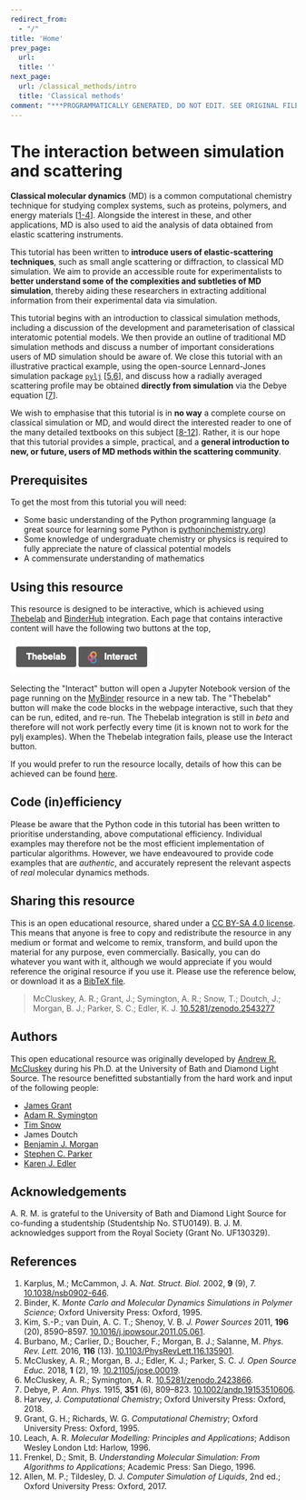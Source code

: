 ```yaml
---
redirect_from:
  - "/"
title: 'Home'
prev_page:
  url: 
  title: ''
next_page:
  url: /classical_methods/intro
  title: 'Classical methods'
comment: "***PROGRAMMATICALLY GENERATED, DO NOT EDIT. SEE ORIGINAL FILES IN /content***"
---
```

# The interaction between simulation and scattering

**Classical molecular dynamics** (MD) is a common computational chemistry technique for studying complex systems, such as proteins, polymers, and energy materials [[1-4](#references)]. Alongside the interest in these, and other applications, MD is also used to aid the analysis of data obtained from elastic scattering instruments.

This tutorial has been written to **introduce users of elastic-scattering techniques**, such as small angle scattering or diffraction, to classical MD simulation. We aim to provide an accessible route for experimentalists to **better understand some of the complexities and subtleties of MD simulation**, thereby aiding these researchers in extracting additional information from their experimental data via simulation.

This tutorial begins with an introduction to classical simulation methods, including a discussion of the development and parameterisation of classical interatomic potential models. We then provide an outline of traditional MD simulation methods and discuss a number of important considerations users of MD simulation should be aware of. We close this tutorial with an illustrative practical example, using the open-source Lennard-Jones simulation package [`pylj`](http://pythoninchemistry.org/pylj) [[5,6](#references)], and discuss how a radially averaged scattering profile may be obtained **directly from simulation** via the Debye equation [[7](#references)].

We wish to emphasise that this tutorial is in **no way** a complete course on classical simulation or MD, and would direct the interested reader to one of the many detailed textbooks on this subject [[8-12](#references)]. Rather, it is our hope that this tutorial provides a simple, practical, and a **general introduction to new, or future, users of MD methods within the scattering community**.

## Prerequisites

To get the most from this tutorial you will need:

- Some basic understanding of the Python programming language (a great source for learning some Python is [pythoninchemistry.org](http://pythoninchemistry.org))
- Some knowledge of undergraduate chemistry or physics is required to fully appreciate the nature of classical potential models
- A commensurate understanding of mathematics

## Using this resource

This resource is designed to be interactive, which is achieved using [Thebelab](https://github.com/minrk/thebelab) and [BinderHub](https://binderhub.readthedocs.io/en/latest/) integration.
Each page that contains interactive content will have the following two buttons at the top,

![](./images/thebebinder.png)

Selecting the "Interact" button will open a Jupyter Notebook version of the page running on the [MyBinder](https://mybinder.org) resource in a new tab.
The "Thebelab" button will make the code blocks in the webpage interactive, such that they can be run, edited, and re-run.
The Thebelab integration is still in *beta* and therefore will not work perfectly every time (it is known not to work for the pylj examples).
When the Thebelab integration fails, please use the Interact button.

If you would prefer to run the resource locally, details of how this can be achieved can be found [here](https://github.com/pythoninchemistry/sim_and_scat/blob/master/content/local.md).

## Code (in)efficiency

Please be aware that the Python code in this tutorial has been written to prioritise understanding, above computational efficiency.
Individual examples may therefore not be the most efficient implementation of particular algorithms.
However, we have endeavoured to provide code examples that are *authentic*, and accurately represent the relevant aspects of *real* molecular dynamics methods.

## Sharing this resource

This is an open educational resource, shared under a [CC BY-SA 4.0 license](./LICENSE.md).
This means that anyone is free to copy and redistribute the resource in any medium or format and welcome to remix, transform, and build upon the material for any purpose, even commercially.
Basically, you can do whatever you want with it, although we would appreciate if you would reference the original resource if you use it.
Please use the reference below, or download it as a [BibTeX file](./sim_and_scat.bib).
> McCluskey, A. R.; Grant, J.; Symington, A. R.; Snow, T.; Doutch, J.; Morgan, B. J.; Parker, S. C.; Edler, K. J. [10.5281/zenodo.2543277](http://doi.org/10.5281/zenodo.2543277)

## Authors

This open educational resource was originally developed by [Andrew R. McCluskey](https://orcid.org/0000-0003-3381-5911) during his Ph.D. at the University of Bath and Diamond Light Source.
The resource benefitted substantially from the hard work and input of the following people:
- [James Grant](https://orcid.org/0000-0003-1362-2055)
- [Adam R. Symington](https://orcid.org/0000-0001-6059-497X)
- [Tim Snow](https://orcid.org/0000-0001-7146-6885)
- James Doutch
- [Benjamin J. Morgan](https://orcid.org/0000-0002-3056-8233)
- [Stephen C. Parker](https://orcid.org/0000-0003-3804-0975)
- [Karen J. Edler](https://orcid.org/0000-0001-5822-0127)

## Acknowledgements

A. R. M. is grateful to the University of Bath and Diamond Light Source for co-funding a studentship (Studentship No. STU0149).
B. J. M. acknowledges support from the Royal Society (Grant No. UF130329).

## References

1. Karplus, M.; McCammon, J. A. *Nat. Struct. Biol.* 2002, **9** (9), 7. [10.1038/nsb0902-646](https://doi.org/10.1038/nsb0902-646).
2. Binder, K. *Monte Carlo and Molecular Dynamics Simulations in Polymer Science*; Oxford University Press: Oxford, 1995.
3. Kim, S.-P.; van Duin, A. C. T.; Shenoy, V. B. *J. Power Sources* 2011, **196** (20), 8590–8597. [10.1016/j.jpowsour.2011.05.061](https://doi.org/10.1016/j.jpowsour.2011.05.061).
4. Burbano, M.; Carlier, D.; Boucher, F.; Morgan, B. J.; Salanne, M. *Phys. Rev. Lett.* 2016, **116** (13). [10.1103/PhysRevLett.116.135901](https://doi.org/10.1103/PhysRevLett.116.135901).
5. McCluskey, A. R.; Morgan, B. J.; Edler, K. J.; Parker, S. C. *J. Open Source Educ.* 2018, **1** (2), 19. [10.21105/jose.00019](https://doi.org/10.21105/jose.00019).
6. McCluskey, A. R.; Symington, A. R. [10.5281/zenodo.2423866](http://doi.org/10.5281/zenodo.2423866).
7. Debye, P. *Ann. Phys.* 1915, **351** (6), 809–823. [10.1002/andp.19153510606](https://doi.org/10.1002/andp.19153510606).
8. Harvey, J. *Computational Chemistry*; Oxford University Press: Oxford, 2018.
9. Grant, G. H.; Richards, W. G. *Computational Chemistry*; Oxford University Press: Oxford, 1995.
10. Leach, A. R. *Molecular Modelling: Principles and Applications*; Addison Wesley London Ltd: Harlow, 1996.
11. Frenkel, D.; Smit, B. *Understanding Molecular Simulation: From Algorithms to Applications*; Academic Press: San Diego, 1996.
12. Allen, M. P.; Tildesley, D. J. *Computer Simulation of Liquids*, 2nd ed.; Oxford University Press: Oxford, 2017.
